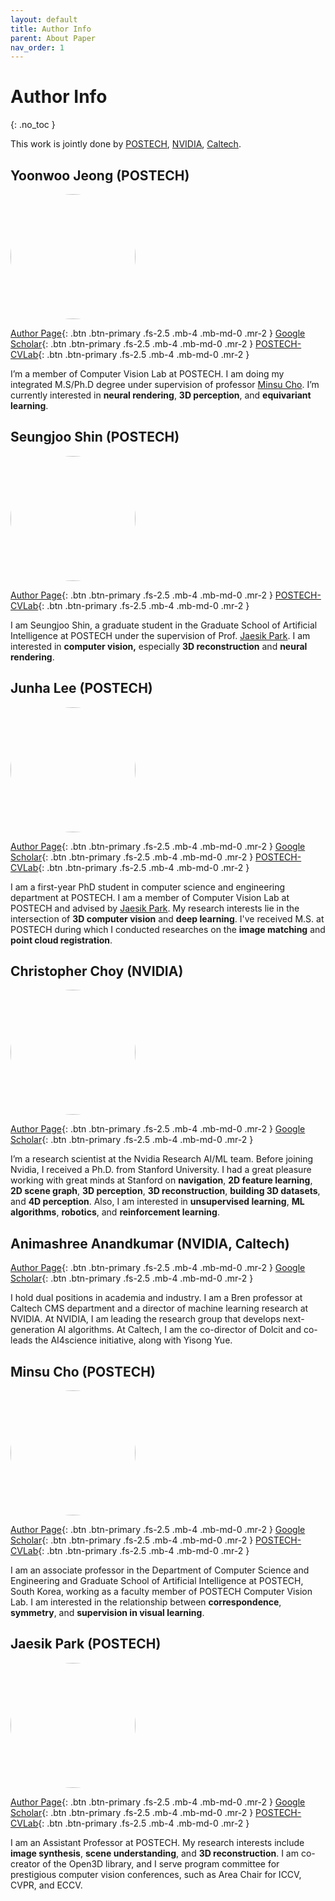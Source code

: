 ```yaml
---
layout: default
title: Author Info
parent: About Paper
nav_order: 1
---
```


# Author Info
{: .no_toc }

This work is jointly done by [POSTECH](https://postech.ac.kr/), [NVIDIA](https://nvidia.com), [Caltech](https://caltech.edu).

## Yoonwoo Jeong (POSTECH)

<img src="../../../assets/images/yoonwoo.jpg" width="200" height="200" id="hp"  style="border-radius:50%"/>

[Author Page](https://yoonwooinfo.notion.site){: .btn .btn-primary .fs-2.5 .mb-4 .mb-md-0 .mr-2 } [Google Scholar](https://scholar.google.com/citations?user=HQ1PMggAAAAJ&hl=en){: .btn .btn-primary .fs-2.5 .mb-4 .mb-md-0 .mr-2 } [POSTECH-CVLab](https://cvlab.postech.ac.kr/lab/){: .btn .btn-primary .fs-2.5 .mb-4 .mb-md-0 .mr-2 }

I’m a member of Computer Vision Lab at POSTECH. I am doing my integrated M.S/Ph.D degree under supervision of professor [Minsu Cho](http://cvlab.postech.ac.kr/~mcho/). I’m currently interested in **neural rendering**, **3D perception**, and **equivariant learning**.

## Seungjoo Shin (POSTECH)

<img src="../../../assets/images/seungjoo.jpeg" width="200" height="200" id="hp"  style="border-radius:50%"/>

[Author Page](https://seungjooshin.github.io){: .btn .btn-primary .fs-2.5 .mb-4 .mb-md-0 .mr-2 } [POSTECH-CVLab](https://cvlab.postech.ac.kr/lab/){: .btn .btn-primary .fs-2.5 .mb-4 .mb-md-0 .mr-2 }

I am Seungjoo Shin, a graduate student in the Graduate School of Artificial Intelligence at POSTECH under the supervision of Prof. [Jaesik Park](https://jaesik.info/). I am interested in **computer vision,** especially **3D reconstruction** and **neural rendering**.


## Junha Lee (POSTECH)

<a><img src="../../../assets/images/junha.jpeg" width="200" height="200" id="hp"  style="border-radius:50%"/></a>

[Author Page](https://junha-l.github.io/){: .btn .btn-primary .fs-2.5 .mb-4 .mb-md-0 .mr-2 } [Google Scholar](https://scholar.google.com/citations?user=RB7qMm4AAAAJ&hl=ko){: .btn .btn-primary .fs-2.5 .mb-4 .mb-md-0 .mr-2 } [POSTECH-CVLab](https://cvlab.postech.ac.kr/lab/){: .btn .btn-primary .fs-2.5 .mb-4 .mb-md-0 .mr-2 }

I am a first-year PhD student in computer science and engineering department at POSTECH. I am a member of Computer Vision Lab at POSTECH and advised by [Jaesik Park](https://jaesik.info/). My research interests lie in the intersection of **3D computer vision** and **deep learning**. I've received M.S. at POSTECH during which I conducted researches on the **image matching** and **point cloud registration**.

## Christopher Choy (NVIDIA)

<img src="../../../assets/images/chris.jpg"  width="200" height="200" id="hp"  style="border-radius:50%"/>

[Author Page](https://chrischoy.github.io/){: .btn .btn-primary .fs-2.5 .mb-4 .mb-md-0 .mr-2 } [Google Scholar](https://scholar.google.com/citations?user=2u8G5ksAAAAJ&hl=en&oi=ao){: .btn .btn-primary .fs-2.5 .mb-4 .mb-md-0 .mr-2 } 

I’m a research scientist at the Nvidia Research AI/ML team. Before joining Nvidia, I received a Ph.D. from Stanford University. I had a great pleasure working with great minds at Stanford on **navigation**, **2D feature learning**, **2D scene graph**, **3D perception**, **3D reconstruction**, **building 3D datasets**, and **4D perception**. Also, I am interested in **unsupervised learning**, **ML algorithms**, **robotics**, and **reinforcement learning**.

## Animashree Anandkumar (NVIDIA, Caltech)

<!-- <img src="../../../assets/images/anima.png"  width="200" height="200" id="hp"  style="border-radius:50%"/> -->

[Author Page](){: .btn .btn-primary .fs-2.5 .mb-4 .mb-md-0 .mr-2 } [Google Scholar](){: .btn .btn-primary .fs-2.5 .mb-4 .mb-md-0 .mr-2 } 

I hold dual positions in academia and industry. I am a Bren professor at Caltech CMS department and a director of machine learning research at NVIDIA. At NVIDIA, I am leading the research group that develops next-generation AI algorithms. At Caltech, I am the co-director of Dolcit and co-leads the AI4science initiative, along with Yisong Yue. 

## Minsu Cho (POSTECH)

<img src="../../../assets/images/minsu.jpg"  width="200" height="200" id="hp"  style="border-radius:50%"/>

[Author Page](https://cvlab.postech.ac.kr/~mcho/){: .btn .btn-primary .fs-2.5 .mb-4 .mb-md-0 .mr-2 } [Google Scholar](https://scholar.google.com/citations?user=_3q6KBIAAAAJ&hl=en&oi=ao){: .btn .btn-primary .fs-2.5 .mb-4 .mb-md-0 .mr-2 } [POSTECH-CVLab](https://cvlab.postech.ac.kr/lab/){: .btn .btn-primary .fs-2.5 .mb-4 .mb-md-0 .mr-2 }

I am an associate professor in the Department of Computer Science and Engineering and Graduate School of Artificial Intelligence at POSTECH, South Korea, working as a faculty member of POSTECH Computer Vision Lab. I am interested in the relationship between **correspondence**, **symmetry**, and **supervision in visual learning**.

## Jaesik Park (POSTECH)

<img src="../../../assets/images/jaesik.jpg" width="200" height="200" id="hp"  style="border-radius:50%"/>

[Author Page](https://jaesik.info/){: .btn .btn-primary .fs-2.5 .mb-4 .mb-md-0 .mr-2 } [Google Scholar](https://scholar.google.com/citations?user=_3q6KBIAAAAJ&hl=en&oi=ao){: .btn .btn-primary .fs-2.5 .mb-4 .mb-md-0 .mr-2 } [POSTECH-CVLab](https://cvlab.postech.ac.kr/lab/){: .btn .btn-primary .fs-2.5 .mb-4 .mb-md-0 .mr-2 }

I am an Assistant Professor at POSTECH. My research interests include **image synthesis**, **scene understanding**, and **3D reconstruction**. I am co-creator of the Open3D library, and I serve program committee for prestigious computer vision conferences, such as Area Chair for ICCV, CVPR, and ECCV.